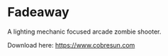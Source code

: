 # Fadeaway
A lighting mechanic focused arcade zombie shooter.

Download here: https://www.cobresun.com
